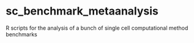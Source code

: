 # sc_benchmark_metaanalysis
R scripts for the analysis of a bunch of single cell computational method benchmarks
